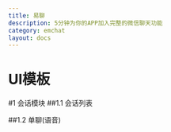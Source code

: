 ```yaml
---
title: 易聊
description: 5分钟为你的APP加入完整的微信聊天功能
category: emchat
layout: docs
---
```


# UI模板

#1 会话模块
##1.1 会话列表



##1.2 单聊(语音)

